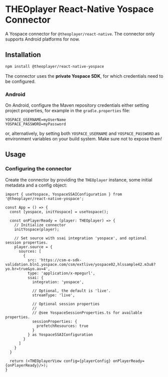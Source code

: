 # THEOplayer React-Native Yospace Connector

A Yospace connector for `@theoplayer/react-native`.
The connector only supports Android platforms for now.

## Installation

```sh
npm install @theoplayer/react-native-yospace
```

The connector uses the **private Yospace SDK**, for which credentials need to be configured.

### Android

On Android, configure the Maven repository credentials either setting project properties, for example in
the `gradle.properties` file:

```
YOSPACE_USERNAME=myUserName
YOSPACE_PASSWORD=myPassword
```

or, alternatively, by setting both `YOSPACE_USERNAME` and `YOSPACE_PASSWORD` as environment variables on your build
system. Make sure not to expose them!

[//]: # (npm install @theoplayer/react-native-yospace)

## Usage

### Configuring the connector

Create the connector by providing the `THEOplayer` instance, some initial metadata and a config
object:

```tsx
import { useYospace, YospaceSSAIConfiguration } from '@theoplayer/react-native-yospace';

const App = () => {
  const [yospace, initYospace] = useYospace();

  const onPlayerReady = (player: THEOplayer) => {
    // Initialize connector
    initYospace(player);

    // Set source with ssai integration 'yospace', and optional session properties.
    player.source = {
      sources: [
        {
          src: 'https://csm-e-sdk-validation.bln1.yospace.com/csm/extlive/yospace02,hlssample42.m3u8?yo.br=true&yo.av=4',
          type: 'application/x-mpegurl',
          ssai: {
            integration: 'yospace',

            // Optional, the default is 'live'.
            streamType: 'live',

            // Optional session properties
            //
            // @see YospaceSessionProperties.ts for available properties.
            sessionProperties: {
              prefetchResources: true
            }
          } as YospaceSSAIConfiguration
        }
      ]
    }
  }

  return (<THEOplayerView config={playerConfig} onPlayerReady={onPlayerReady}/>);
}
```

